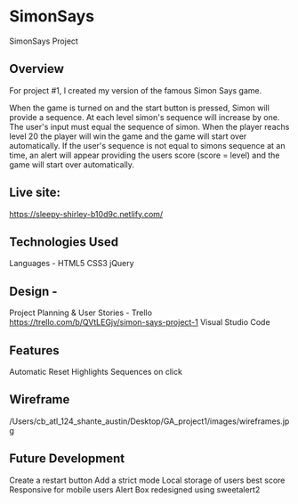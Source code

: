 # SimonSays
SimonSays Project

Overview
------

For project #1, I created my version of the famous Simon Says game.


When the game is turned on and the start button is pressed, Simon will provide a sequence. 
At each level simon's sequence will increase by one. The user's input must equal the sequence of simon.  When the player reachs level 20 the player will win the game and the game will start over automatically. If the user's sequence is not equal to simons sequence at an time, an alert will appear providing the users score (score = level) and the game will start over automatically. 

Live site: 
------
https://sleepy-shirley-b10d9c.netlify.com/

Technologies Used
------
Languages - 
HTML5
CSS3
jQuery

Design - 
-------
Project Planning & User Stories - Trello
https://trello.com/b/QVtLEGjv/simon-says-project-1
Visual Studio Code

Features
-----
Automatic Reset 
Highlights Sequences on click


Wireframe
-------
/Users/cb_atl_124_shante_austin/Desktop/GA_project1/images/wireframes.jpg



Future Development
-------
Create a restart button
Add a strict mode
Local storage of users best score
Responsive for mobile users
Alert Box redesigned using sweetalert2
